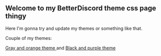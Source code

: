 ## Welcome to my BetterDiscord theme css page thingy

Here I'm gonna try and update my themes or something like that. 


Couple of my themes:


<a href="https://striderg.github.io/gor.theme.css" download rel="noopener noreferrer" target="_blank">
  Gray and orange theme
 </a>
 and
<a href="https://striderg.github.io/bp.theme.css" download rel="noopener noreferrer" target="_blank">
  Black and purple theme
 </a>
